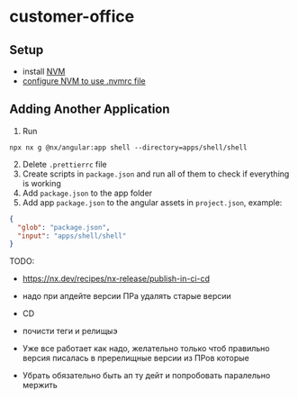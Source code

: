 # customer-office

## Setup

- install [NVM](https://github.com/nvm-sh/nvm)
- [configure NVM to use .nvmrc file](https://github.com/nvm-sh/nvm?tab=readme-ov-file#calling-nvm-use-automatically-in-a-directory-with-a-nvmrc-file)

## Adding Another Application

1. Run

```shell
npx nx g @nx/angular:app shell --directory=apps/shell/shell
```

2. Delete `.prettierrc` file
3. Create scripts in `package.json` and run all of them to check if everything is working
4. Add `package.json` to the app folder
5. Add app `package.json` to the angular assets in `project.json`, example:

```json
{
  "glob": "package.json",
  "input": "apps/shell/shell"
}
```

TODO:

- https://nx.dev/recipes/nx-release/publish-in-ci-cd
- надо при апдейте версии ПРа удалять старые версии
- CD
- почисти теги и релищыэ

- Уже все работает как надо, желательно только чтоб правильно версия писалась в пререлищные версии из ПРов которые
- Убрать обязательно быть ап ту дейт и попробовать паралельно мержить
